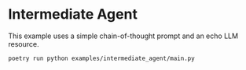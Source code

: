 # Intermediate Agent

This example uses a simple chain-of-thought prompt and an echo LLM resource.

```bash
poetry run python examples/intermediate_agent/main.py
```
